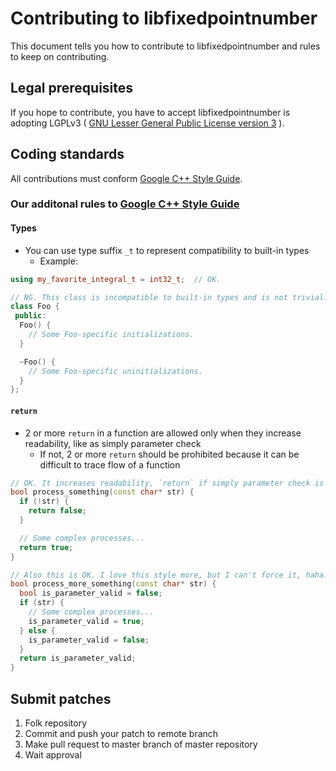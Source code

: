 # Contributing to libfixedpointnumber

This document tells you how to contribute to libfixedpointnumber
and rules to keep on contributing.

## Legal prerequisites

If you hope to contribute,
you have to accept libfixedpointnumber is adopting LGPLv3
( [GNU Lesser General Public License version 3](https://www.gnu.org/licenses/lgpl.html) ).

## Coding standards

All contributions must conform [Google C++ Style Guide](https://google.github.io/styleguide/cppguide.html).

### Our additonal rules to [Google C++ Style Guide](https://google.github.io/styleguide/cppguide.html)

#### Types

- You can use type suffix `_t` to represent compatibility to built-in types
  - Example:
```c++
using my_favorite_integral_t = int32_t;  // OK.

// NG. This class is incompatible to built-in types and is not trivial.
class Foo {
 public:
  Foo() {
    // Some Foo-specific initializations.
  }

  ~Foo() {
    // Some Foo-specific uninitializations.
  }
};

```

#### `return`

- 2 or more `return` in a function are allowed only when they increase readability, like as simply parameter check
  - If not, 2 or more `return` should be prohibited because it can be difficult to trace flow of a function
```C++
// OK. It increases readability, `return` if simply parameter check is faield.
bool process_something(const char* str) {
  if (!str) {
    return false;
  }

  // Some complex processes...
  return true;
}

// Also this is OK. I love this style more, but I can't force it, haha.
bool process_more_something(const char* str) {
  bool is_parameter_valid = false;
  if (str) {
    // Some complex processes...
	is_parameter_valid = true;
  } else {
    is_parameter_valid = false;
  }
  return is_parameter_valid;
}
```

## Submit patches

1. Folk repository
1. Commit and push your patch to remote branch
1. Make pull request to master branch of master repository
1. Wait approval
